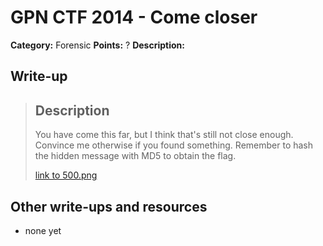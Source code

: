 # GPN CTF 2014 - Come closer

**Category:** Forensic
**Points:** ?
**Description:**


## Write-up

> 
> Description
> -------------
> You have come this far, but I think that's still not close enough. Convince me otherwise if you found something.
> Remember to hash the hidden message with MD5 to obtain the flag.
>
> [link to 500.png](500.png)

## Other write-ups and resources

* none yet
